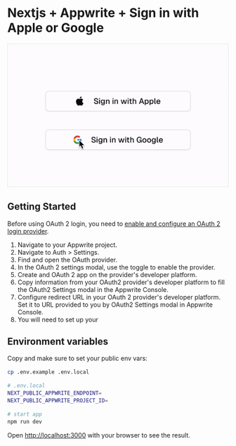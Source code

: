 # Nextjs + Appwrite + Sign in with Apple or Google

![Alt Text](public/apple-sign-in.gif)

## Getting Started

Before using OAuth 2 login, you need to [enable and configure an OAuth 2 login provider](https://stage.appwrite.io/docs/products/auth/oauth2).

1. Navigate to your Appwrite project.
1. Navigate to Auth > Settings.
1. Find and open the OAuth provider.
1. In the OAuth 2 settings modal, use the toggle to enable the provider.
1. Create and OAuth 2 app on the provider's developer platform.
1. Copy information from your OAuth2 provider's developer platform to fill the OAuth2 Settings modal in the Appwrite Console.
1. Configure redirect URL in your OAuth 2 provider's developer platform. Set it to URL provided to you by OAuth2 Settings modal in Appwrite Console.
1. You will need to set up your

## Environment variables

Copy and make sure to set your public env vars:

```bash
cp .env.example .env.local
```

```bash
# .env.local
NEXT_PUBLIC_APPWRITE_ENDPOINT=
NEXT_PUBLIC_APPWRITE_PROJECT_ID=
```

```bash
# start app
npm run dev
```

Open [http://localhost:3000](http://localhost:3000) with your browser to see the result.
